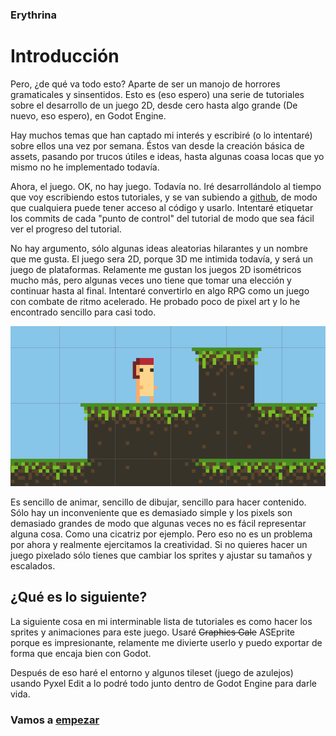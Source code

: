 
### Erythrina

# Introducción

Pero, ¿de qué va todo esto? Aparte de ser un manojo de horrores gramaticales y sinsentidos. Esto es (eso espero) una serie de tutoriales sobre el desarrollo de un juego 2D, desde cero hasta algo grande (De nuevo, eso espero), en Godot Engine.

Hay muchos temas que han captado mi interés y escribiré (o lo intentaré) sobre ellos
una vez por semana. Éstos van desde la creación básica de assets, pasando por trucos
útiles e ideas, hasta algunas coasa locas que yo mismo no he implementado todavía.

Ahora, el juego. OK, no hay juego. Todavía no. Iré desarrollándolo al tiempo que voy
escribiendo estos tutoriales, y se van subiendo a [github](https://github.com/jbat1jumper/erythrina),
de modo que cualquiera puede tener acceso al código y usarlo. Intentaré etiquetar
los commits de cada "punto de control" del tutorial de modo que sea fácil ver
el progreso del tutorial.

No hay argumento, sólo algunas ideas aleatorias hilarantes y un nombre que me gusta.
El juego sera 2D, porque 3D me intimida todavía, y será un juego de plataformas.
Relamente me gustan los juegos 2D isométricos mucho más, pero algunas veces
uno tiene que tomar una elección y continuar hasta al final. Intentaré convertirlo
en algo RPG como un juego con combate de ritmo acelerado. He probado poco de pixel art
y lo he encontrado sencillo para casi todo.

![Here must be an image, but there is none. Open some photos of internet cats and they will make the same effect.](../img/concept.png)

Es sencillo de animar, sencillo de dibujar, sencillo para hacer contenido.
Sólo hay un inconveniente que es demasiado simple y los pixels son demasiado grandes
de modo que algunas veces no es fácil representar alguna cosa. Como una cicatriz por ejemplo.
Pero eso no es un problema por ahora y realmente ejercitamos la creatividad.
Si no quieres hacer un juego pixelado sólo tienes que cambiar los sprites y ajustar
su tamaños y escalados.

## ¿Qué es lo siguiente?

La siguiente cosa en mi interminable lista de tutoriales es como hacer los sprites
y animaciones para este juego. Usaré <s>Graphics Gale</s> ASEprite porque es impresionante,
relamente me divierte userlo y puedo exportar de forma que encaja bien con Godot.

Después de eso haré el entorno y algunos tileset (juego de azulejos) usando Pyxel Edit
a lo podré todo junto dentro de Godot Engine para darle vida.

### Vamos a [empezar](01_making_assets.md)
